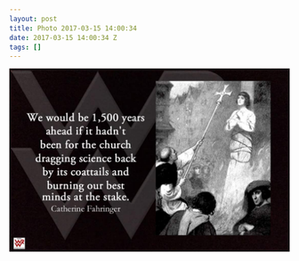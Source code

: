 ```yaml
---
layout: post
title: Photo 2017-03-15 14:00:34
date: 2017-03-15 14:00:34 Z
tags: []
---
```

![](/media/2017/03/158435090232.jpg)

